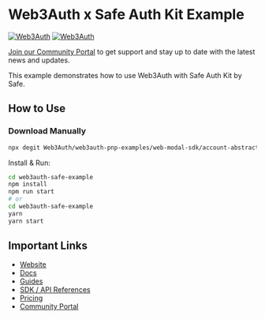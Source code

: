 # Web3Auth x Safe Auth Kit Example

[![Web3Auth](https://img.shields.io/badge/Web3Auth-SDK-blue)](https://web3auth.io/docs/sdk/pnp/web/modal)
[![Web3Auth](https://img.shields.io/badge/Web3Auth-Community-cyan)](https://community.web3auth.io)

[Join our Community Portal](https://community.web3auth.io/) to get support and stay up to date with the latest news and updates.

This example demonstrates how to use Web3Auth with Safe Auth Kit by Safe.

## How to Use

### Download Manually

```bash
npx degit Web3Auth/web3auth-pnp-examples/web-modal-sdk/account-abstraction/web3auth-safe-example web3auth-safe-example
```

Install & Run:

```bash
cd web3auth-safe-example
npm install
npm run start
# or
cd web3auth-safe-example
yarn
yarn start
```

## Important Links

- [Website](https://web3auth.io)
- [Docs](https://web3auth.io/docs)
- [Guides](https://web3auth.io/docs/content-hub?type=guides)
- [SDK / API References](https://web3auth.io/docs/sdk)
- [Pricing](https://web3auth.io/pricing.html)
- [Community Portal](https://community.web3auth.io)
